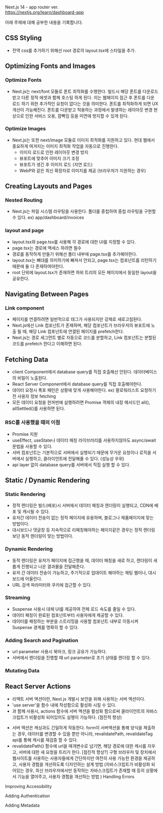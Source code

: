 Next.js 14 - app router ver.  
<a href="https://nextjs.org/learn/dashboard-app">https://nextjs.org/learn/dashboard-app<a>  

  아래 주제에 대해 공부한 내용을 기록합니다.

## CSS Styling
 - 전역 css를 추가하기 위해선 root 경로의 layout.tsx에 스타일을 추가.

## Optimizing Fonts and Images
 ### Optimize Fonts
 - Next.js는 next/font 모듈로 폰트 최적화를 수행한다. 빌드시 해당 폰트를 다운로드 받고 다른 정적 에셋과 함께 호스팅 하게 된다.
   이는 웹페이지 접근 후 폰트를 다운로드 하기 위한 추가적인 요청이 없다는 것을 의미한다.
   폰트를 최적화하게 되면 UX 개선이 가능해진다.
   폰트를 다운받고 적용하는 과정에서 발생하는 레이아웃 변경 현상으로 인한 서비스 오용, 깜빡임 등을 미연에 방지할 수 있게 된다.
 ### Optimize Images
 - Next.js는 또한 next/image 모듈로 이미지 최적화를 지원하고 있다. 현대 웹에서 중요하게 여겨지는 이미지 최적화 작업을 자동으로 진행한다.
   - 이미지 로드로 인한 레이아웃 변경 방지
   - 뷰포트에 맞추어 이미지 크기 조정
   - 뷰포트가 생긴 후 이미지 로드 (지연 로드)
   - WebP와 같은 최신 확장자로 이미지를 제공 (브라우저가 지원하는 경우)
 
## Creating Layouts and Pages
 ### Nested Routing
 - Next.js는 파일 시스템 라우팅을 사용한다. 폴더를 중첩하여 중첩 라우팅을 구현할 수 있다. ex) app/dashboard/invoices
 ### layout and page
 - layout.tsx와 page.tsx를 사용해 각 경로에 대한 UI를 지정할 수 있다.
 - page.tsx는 경로에 액세스 하려면 필수
 - 경로를 동작하게 만들기 위해선 폴더 내부에 page.tsx를 추가해야한다.
 - layout.tsx는 뼈대를 의미하기에 빠져서 안되고, page.tsx는 컴포넌트를 리턴하기 때문에 둘 다 존재하여야한다.
 - root 단위에 layout.tsx가 존재하면 하위 트리의 모든 페이지에서 동일한 layout을 공유한다.

## Navigating Between Pages
 ### Link component
  - 페이지를 연결하려면 일반적으로 <a/> 태그가 사용되지만 강제로 새로고침된다.
  - Next.js에선 Link 컴포넌트가 존재하며, 해당 컴포넌트가 브라우저의 뷰포트에 노출 될 때, 해당 Link 컴포넌트에 연결된 페이지를 prefetch한다.
  - Next.js는 경로 세그먼트 별로 자동으로 코드를 분할하고, Link 컴포넌트는 분할된 코드를 prefetch 한다고 이해하면 된다.

## Fetching Data
 - client Component에서 database query를 직접 호출해선 안된다. 데이터베이스의 비밀이 노출된다.
 - React Server Component에서 database query를 직접 호출해야한다.
 - 데이터 요청시 폭포 패턴은 상황에 맞게 사용해야한다. ex) 팔로워리스트 요청하기 전 사용자 정보 fetching
 - 모든 데이터 요청을 한꺼번에 실행하려면 Promise 객체의 내장 메서드인 all(), allSettled()를 사용하면 된다.
 ### RSC를 사용했을 때의 이점
  - Promise 지원
  - useEffect, useState나 데이터 패칭 라이브러리를 사용하지않아도 async/await 문법을 사용할 수 있다.
  - 서버 컴포넌트는 기본적으로 서버에서 실행되기 때문에 무거운 요청이나 로직을 서버에서 실행하고, 클라이언트에 전달해줄 수 있다. (성능상 우위)
  - api layer 없이 database query를 서버에서 직접 실행 할 수 있다.
   
## Static / Dynamic Rendering
 ### Static Rendering 
   - 정적 렌더링은 빌드(배포)시 서버에서 데이터 패칭과 렌더링이 실행되고, CDN에 배포 및 캐시될 수 있다.
   - 유저간 데이터 전송이 없는 정적 페이지에 유용하며, 블로그나 제품페이지에 맞는 방법이다.
   - 대시보드나 댓글창 등 지속적으로 리패칭해야하는 페이지같은 경우는 정적 렌더링보단 동적 렌더링이 맞는 방법이다.
 ### Dynamic Rendering
  - 동적 렌더링은 유저가 페이지에 접근했을 때, 데이터 패칭을 새로 하고, 렌더링이 새롭게 진행되고 나온 결과물을 전달해준다.
  - 유저 간 데이터 전송이 가능하고, 주기적으로 업데이트 해야하는 채팅 웹이나, 대시보드에 어울린다.
  - URL 검색 파라미터와 쿠키에 접근할 수 있다. 
### Streaming
 - Suspense 사용시 대체 UI를 제공하여 전체 로드 속도를 줄일 수 있다.
 - 데이터 패칭이 완료된 컴포넌트부터 사용자에게 제공할 수 있다.
 - 데이터를 패칭하는 부분을 스트리밍을 사용할 컴포넌트 내부로 이동시켜 Suspense 경계를 명확히 할 수 있다.

### Adding Search and Pagination
 - url parameter 사용시 북마크, 링크 공유가 가능하다.
 - 서버에서 렌더링을 진행할 때 url parameter로 초기 상태를 렌더링 할 수 있다.

### Mutating Data
 ## React Server Actions
  - 리액트 서버 액션이란, Next.js 개발시 보안을 위해 사용하는 서버 액션이다.
  - 'use server'을 함수 내에 작성함으로 활성화 시킬 수 있다.
  - <form/> 과 함께 사용시, actions 함수에 서버 액션을 활성화 함으로써 클라이언트의 자바스크립트가 비활성화 되어있어도 실행이 가능하다. (점진적 향상)
  - 서버 액션은 캐싱과도 긴밀하게 작동한다. form이 서버액션을 통해 양식을 제출하는 경우, 데이터를 변경할 수 있을 뿐만 아니라, revalidatePath, revalidateTag api를 통해 캐시를 재검증 할 수 있다.
  - revalidatePath() 함수에 url을 매개변수로 넘기면, 해당 경로에 대한 캐시를 지우고, 서버에 대한 새 요청을 트리거 한다.
[점진적 향상?]
  구형 브라우저 및 장치에서 웹사이트를 사용하는 사용자들에게 간단하지만 여전히 사용 가능한 환경을 제공하고, 사용자 경험을 개선하도록 디자인하는 설계 방법 (자바스크립트가 비활성화 되어있는 경우, 최신 브라우저에서만 동작하는 자바스크립트가 존재할 때 등의 상황에서 기능을 열어주고, 사용자 경험을 개선하는 방법 )
Handling Errors

Improving Accessibility

Adding Authentication

Adding Metadata
